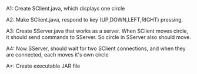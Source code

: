 A1: Create SClient.java, which displays one circle

A2: Make SClient.java, respond to key (UP,DOWN,LEFT,RIGHT) pressing.

A3: Create SServer.java that works as a server. When SClient moves circle, it should send commands to SServer. So circle in SServer also should move.

A4: Now SServer, should wait for two SClient connections, and when they are connected, each moves it's own circle

A+: Create executable JAR file
